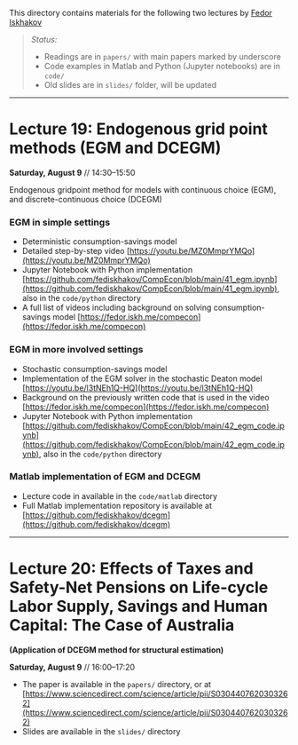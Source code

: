 

This directory contains materials for the following two lectures by [Fedor Iskhakov](fedor.iskh.me)

>  *Status:* 
>  - Readings are in `papers/` with main papers marked by underscore
>  - Code examples in Matlab and Python (Jupyter notebooks) are in `code/`
>  - Old slides are in `slides/` folder, will be updated
>  

---

# Lecture 19: Endogenous grid point methods (EGM and DCEGM)

**Saturday, August 9** // 14:30&ndash;15:50

Endogenous gridpoint method for models with continuous choice (EGM), and discrete-continuous choice (DCEGM)

### EGM in simple settings
- Deterministic consumption-savings model
- Detailed step-by-step video [https://youtu.be/MZ0MmprYMQo](https://youtu.be/MZ0MmprYMQo)
- Jupyter Notebook with Python implementation [https://github.com/fediskhakov/CompEcon/blob/main/41_egm.ipynb](https://github.com/fediskhakov/CompEcon/blob/main/41_egm.ipynb), also in the `code/python` directory
- A full list of videos including background on solving consumption-savings model [https://fedor.iskh.me/compecon](https://fedor.iskh.me/compecon)

### EGM in more involved settings
- Stochastic consumption-savings model
- Implementation of the EGM solver in the stochastic Deaton model [https://youtu.be/l3tNEh1Q-HQ](https://youtu.be/l3tNEh1Q-HQ)
- Background on the previously written code that is used in the video [https://fedor.iskh.me/compecon](https://fedor.iskh.me/compecon)
- Jupyter Notebook with Python implementation [https://github.com/fediskhakov/CompEcon/blob/main/42_egm_code.ipynb](https://github.com/fediskhakov/CompEcon/blob/main/42_egm_code.ipynb), also in the `code/python` directory

### Matlab implementation of EGM and DCEGM
- Lecture code in available in the `code/matlab` directory
- Full Matlab implementation repository is available at [https://github.com/fediskhakov/dcegm](https://github.com/fediskhakov/dcegm)


---

# Lecture 20: Effects of Taxes and Safety-Net Pensions on Life-cycle Labor Supply, Savings and Human Capital: The Case of Australia

**(Application of DCEGM method for structural estimation)**

**Saturday, August 9** // 16:00&ndash;17:20

- The paper is available in the `papers/` directory, or at [https://www.sciencedirect.com/science/article/pii/S0304407620303262](https://www.sciencedirect.com/science/article/pii/S0304407620303262)
- Slides are available in the `slides/` directory

